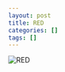 ```yaml
---
layout: post
title: RED
categories: []
tags: []
---
```

![RED](https://m.media-amazon.com/images/M/MV5BMzg2Mjg1OTk0NF5BMl5BanBnXkFtZTcwMjQ4MTA3Mw@@._V1.jpg)
